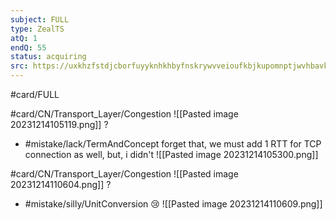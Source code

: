```yaml
---
subject: FULL
type: ZealTS
atQ: 1
endQ: 55
status: acquiring
src: https://uxkhzfstdjcborfuyyknhkhbyfnskrywvveioufkbjkupomnptjwvhbavkysuhi.vercel.app/solution.html?testId=63bffdc7ea7189f77e2d84b2&test_id=1
---
```

#card/FULL 

#card/CN/Transport_Layer/Congestion
![[Pasted image 20231214105119.png]]
?
- #mistake/lack/TermAndConcept forget that, we must add 1 RTT for TCP connection as well, but, i didn't
![[Pasted image 20231214105300.png]]

#card/CN/Transport_Layer/Congestion 
![[Pasted image 20231214110604.png]]
?
- #mistake/silly/UnitConversion 😢
![[Pasted image 20231214110609.png]] 






